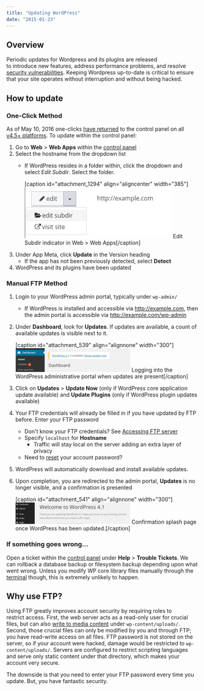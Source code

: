 ```yaml
---
title: "Updating WordPress"
date: "2015-01-23"
---
```


## Overview

Periodic updates for Wordpress and its plugins are released to introduce new features, address performance problems, and resolve [security vulnerabilities](https://cve.mitre.org/cgi-bin/cvekey.cgi?keyword=wordpress). Keeping Wordpress up-to-date is critical to ensure that your site operates without interruption and without being hacked.

## How to update

### One-Click Method

As of May 10, 2016 one-clicks [have returned](http://updates.apiscp.com/2016/05/one-clicks-are-back/) to the control panel on all [v4.5+ platforms](https://kb.apiscp.com/platform/determining-platform-version/). To update within the control panel:

1. Go to **Web** > **Web Apps** within the [control panel](https://kb.apiscp.com/control-panel/logging-into-the-control-panel/)
2. Select the hostname from the dropdown list
    - If WordPress resides in a folder within, click the dropdown and select _Edit Subdir_. Select the folder.
        
        \[caption id="attachment\_1294" align="aligncenter" width="385"\][![Edit Subdir indicator in Web > Web Apps](images/edit-subdir-indicator.png)](https://kb.apiscp.com/wp-content/uploads/2015/01/edit-subdir-indicator.png) Edit Subdir indicator in Web > Web Apps\[/caption\]
3. Under App Meta, click **Update** in the Version heading
    - If the app has not been previously detected, select **Detect**
4. WordPress and its plugins have been updated

### Manual FTP Method

1. Login to your WordPress admin portal, typically under `wp-admin/`
    - If WordPress is installed and accessible via http://example.com, then the admin portal is accessible via http://example.com/wp-admin
2. Under **Dashboard**, look for **Updates**. If updates are available, a count of available updates is visible next to it.
    
    \[caption id="attachment\_539" align="alignnone" width="300"\][![Logging into the WordPress administrative portal when updates are present](images/wordpress-updates-present-300x62.png)](https://kb.apiscp.com/wp-content/uploads/2015/01/wordpress-updates-present.png) Logging into the WordPress administrative portal when updates are present\[/caption\]
3. Click on **Updates** > **Update Now** (only if WordPress core application update available) and **Update Plugins** (only if WordPress plugin updates available)
4. Your FTP credentials will already be filled in if you have updated by FTP before. Enter your FTP password
    - Don't know your FTP credentials? See [Accessing FTP server](https://kb.apiscp.com/ftp/accessing-ftp-server/ "Accessing FTP server")
    - Specify `localhost` for **Hostname**
        - Traffic will stay local on the server adding an extra layer of privacy
    - Need to [reset](https://kb.apiscp.com/control-panel/resetting-your-password/ "Resetting your password") your account password?
5. WordPress will automatically download and install available updates.
6. Upon completion, you are redirected to the admin portal, **Updates** is no longer visible, and a confirmation is presented
    
    \[caption id="attachment\_541" align="alignnone" width="300"\][![Confirmation splash page once WordPress has been updated.](images/wordpress-update-completed-300x56.png)](https://kb.apiscp.com/wp-content/uploads/2015/01/wordpress-update-completed.png) Confirmation splash page once WordPress has been updated.\[/caption\]

### If something goes wrong...

Open a ticket within the [control panel](https://kb.apiscp.com/control-panel/logging-into-the-control-panel/ "Logging into the control panel") under **Help** > **Trouble Tickets**. We can rollback a database backup or filesystem backup depending upon what went wrong. Unless you modify WP core library files manually through the [terminal](https://kb.apiscp.com/terminal/accessing-terminal/ "Accessing terminal") though, this is extremely unlikely to happen.

## Why use FTP?

Using FTP greatly improves account security by requiring roles to restrict access. First, the web server acts as a read-only user for crucial files, but can also [write to media content](https://kb.apiscp.com/php-wordpress/enabling-write-access/ "Enabling write-access") under `wp-content/uploads/`. Second, those crucial files can only be modified by you and through FTP; you have read-write access on all files. FTP password is not stored on the server, so if your account were hacked, damage would be restricted to `wp-content/uploads/`. Servers are configured to restrict scripting languages and serve only static content under that directory, which makes your account very secure.

The downside is that you need to enter your FTP password every time you update. But, you have fantastic security.
